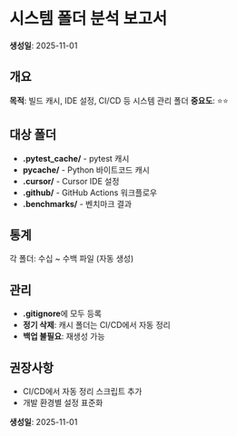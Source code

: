 # 시스템 폴더 분석 보고서

**생성일**: 2025-11-01

## 개요
**목적**: 빌드 캐시, IDE 설정, CI/CD 등 시스템 관리 폴더
**중요도**: ⭐⭐

## 대상 폴더
- **.pytest_cache/** - pytest 캐시
- **__pycache__/** - Python 바이트코드 캐시
- **.cursor/** - Cursor IDE 설정
- **.github/** - GitHub Actions 워크플로우
- **.benchmarks/** - 벤치마크 결과

## 통계
각 폴더: 수십 ~ 수백 파일 (자동 생성)

## 관리
- **.gitignore**에 모두 등록
- **정기 삭제**: 캐시 폴더는 CI/CD에서 자동 정리
- **백업 불필요**: 재생성 가능

## 권장사항
- CI/CD에서 자동 정리 스크립트 추가
- 개발 환경별 설정 표준화

**생성일**: 2025-11-01

